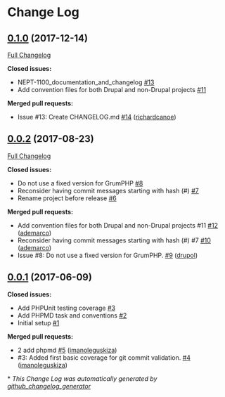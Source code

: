 # Change Log

## [0.1.0](https://github.com/ec-europa/oe-code-review/tree/0.1.0) (2017-12-14)
[Full Changelog](https://github.com/ec-europa/oe-code-review/compare/0.0.2...0.1.0)

**Closed issues:**

- NEPT-1100\_documentation\_and\_changelog [\#13](https://github.com/ec-europa/oe-code-review/issues/13)
- Add convention files for both Drupal and non-Drupal projects [\#11](https://github.com/ec-europa/oe-code-review/issues/11)

**Merged pull requests:**

- Issue \#13: Create CHANGELOG.md [\#14](https://github.com/ec-europa/oe-code-review/pull/14) ([richardcanoe](https://github.com/richardcanoe))

## [0.0.2](https://github.com/ec-europa/oe-code-review/tree/0.0.2) (2017-08-23)
[Full Changelog](https://github.com/ec-europa/oe-code-review/compare/0.0.1...0.0.2)

**Closed issues:**

- Do not use a fixed version for GrumPHP [\#8](https://github.com/ec-europa/oe-code-review/issues/8)
- Reconsider having commit messages starting with hash \(\#\) [\#7](https://github.com/ec-europa/oe-code-review/issues/7)
- Rename project before release [\#6](https://github.com/ec-europa/oe-code-review/issues/6)

**Merged pull requests:**

- Add convention files for both Drupal and non-Drupal projects \#11 [\#12](https://github.com/ec-europa/oe-code-review/pull/12) ([ademarco](https://github.com/ademarco))
- Reconsider having commit messages starting with hash \(\#\) \#7 [\#10](https://github.com/ec-europa/oe-code-review/pull/10) ([ademarco](https://github.com/ademarco))
- Issue \#8: Do not use a fixed version for GrumPHP. [\#9](https://github.com/ec-europa/oe-code-review/pull/9) ([drupol](https://github.com/drupol))

## [0.0.1](https://github.com/ec-europa/oe-code-review/tree/0.0.1) (2017-06-09)
**Closed issues:**

- Add PHPUnit testing coverage [\#3](https://github.com/ec-europa/oe-code-review/issues/3)
- Add PHPMD task and conventions [\#2](https://github.com/ec-europa/oe-code-review/issues/2)
- Initial setup [\#1](https://github.com/ec-europa/oe-code-review/issues/1)

**Merged pull requests:**

- 2 add phpmd [\#5](https://github.com/ec-europa/oe-code-review/pull/5) ([imanoleguskiza](https://github.com/imanoleguskiza))
- \#3: Added first basic coverage for git commit validation. [\#4](https://github.com/ec-europa/oe-code-review/pull/4) ([imanoleguskiza](https://github.com/imanoleguskiza))



\* *This Change Log was automatically generated by [github_changelog_generator](https://github.com/skywinder/Github-Changelog-Generator)*